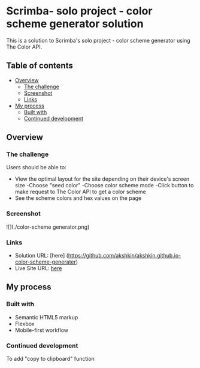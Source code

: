 # Scrimba- solo project - color scheme generator solution

This is a solution to Scrimba's solo project - color scheme generator using The Color API.

## Table of contents

- [Overview](#overview)
  - [The challenge](#the-challenge)
  - [Screenshot](#screenshot)
  - [Links](#links)
- [My process](#my-process)
  - [Built with](#built-with)
   - [Continued development](#continued-development)
  


## Overview

### The challenge

Users should be able to:

- View the optimal layout for the site depending on their device's screen size
-Choose "seed color"
-Choose color scheme mode
-Click button to make request to The Color API to get a color scheme
- See the scheme colors and hex values on the page

### Screenshot

![](./color-scheme generator.png)


### Links

- Solution URL: [here] (https://github.com/akshkin/akshkin.github.io-color-scheme-generater)
- Live Site URL: [here](https://akshkin.github.io/akshkin.github.io-color-scheme-generater/)

## My process

### Built with

- Semantic HTML5 markup
- Flexbox
- Mobile-first workflow




### Continued development

To add "copy to clipboard" function 


